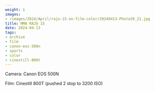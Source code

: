 ```yaml
---
weight: 1
images:
- /images/2024/April/raju-15-on-film-color/20240413-Photo20_21.jpg
title: MMA RAJU 15
date: 2024-04-13
tags:
- archive
- film
- canon-eos-500n
- sports
- color
- cinestill-800t
---
```


Camera: Canon EOS 500N

Film: Cinestill 800T (pushed 2 stop to 3200 ISO)